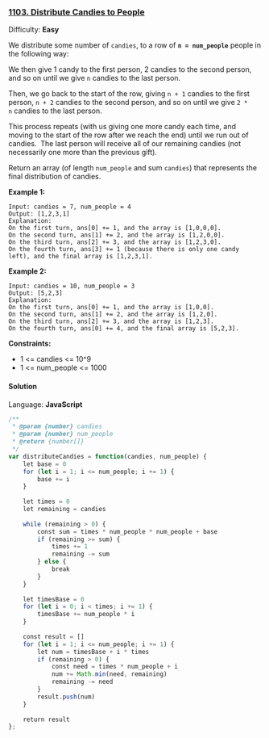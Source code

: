 ### [1103\. Distribute Candies to People](https://leetcode.com/problems/distribute-candies-to-people/)

Difficulty: **Easy**


We distribute some number of `candies`, to a row of **`n = num_people`** people in the following way:

We then give 1 candy to the first person, 2 candies to the second person, and so on until we give `n` candies to the last person.

Then, we go back to the start of the row, giving `n + 1` candies to the first person, `n + 2` candies to the second person, and so on until we give `2 * n` candies to the last person.

This process repeats (with us giving one more candy each time, and moving to the start of the row after we reach the end) until we run out of candies.  The last person will receive all of our remaining candies (not necessarily one more than the previous gift).

Return an array (of length `num_people` and sum `candies`) that represents the final distribution of candies.

**Example 1:**

```
Input: candies = 7, num_people = 4
Output: [1,2,3,1]
Explanation:
On the first turn, ans[0] += 1, and the array is [1,0,0,0].
On the second turn, ans[1] += 2, and the array is [1,2,0,0].
On the third turn, ans[2] += 3, and the array is [1,2,3,0].
On the fourth turn, ans[3] += 1 (because there is only one candy left), and the final array is [1,2,3,1].
```

**Example 2:**

```
Input: candies = 10, num_people = 3
Output: [5,2,3]
Explanation: 
On the first turn, ans[0] += 1, and the array is [1,0,0].
On the second turn, ans[1] += 2, and the array is [1,2,0].
On the third turn, ans[2] += 3, and the array is [1,2,3].
On the fourth turn, ans[0] += 4, and the final array is [5,2,3].
```

**Constraints:**

*   1 <= candies <= 10^9
*   1 <= num_people <= 1000


#### Solution

Language: **JavaScript**

```javascript
/**
 * @param {number} candies
 * @param {number} num_people
 * @return {number[]}
 */
var distributeCandies = function(candies, num_people) {
    let base = 0
    for (let i = 1; i <= num_people; i += 1) {
        base += i
    }
    
    let times = 0
    let remaining = candies
    
    while (remaining > 0) {
        const sum = times * num_people * num_people + base
        if (remaining >= sum) {
            times += 1
            remaining -= sum
        } else {
            break
        }
    }
    
    let timesBase = 0
    for (let i = 0; i < times; i += 1) {
        timesBase += num_people * i
    }
    
    const result = []
    for (let i = 1; i <= num_people; i += 1) {
        let num = timesBase + i * times
        if (remaining > 0) {
            const need = times * num_people + i
            num += Math.min(need, remaining)
            remaining -= need
        }
        result.push(num)
    }
    
    return result
};
```